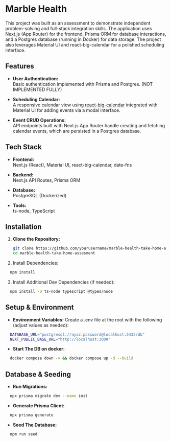 # Marble Health

This project was built as an assessment to demonstrate independent problem-solving and full-stack integration skills. The application uses Next.js (App Router) for the frontend, Prisma ORM for database interactions, and a Postgres database (running in Docker) for data storage. The project also leverages Material UI and react-big-calendar for a polished scheduling interface.

## Features

- **User Authentication:**  
  Basic authentication implemented with Prisma and Postgres. (NOT IMPLEMENTED FULLY)

- **Scheduling Calendar:**  
  A responsive calendar view using [react-big-calendar](https://github.com/jquense/react-big-calendar) integrated with Material UI for adding events via a modal interface.

- **Event CRUD Operations:**  
  API endpoints built with Next.js App Router handle creating and fetching calendar events, which are persisted in a Postgres database.

## Tech Stack

- **Frontend:**  
  Next.js (React), Material UI, react-big-calendar, date-fns

- **Backend:**  
  Next.js API Routes, Prisma ORM

- **Database:**  
  PostgreSQL (Dockerized)

- **Tools:**  
  ts-node, TypeScript

## Installation

1. **Clone the Repository:**

   ```bash
   git clone https://github.com/yourusername/marble-health-take-home-assesment.git
   cd marble-health-take-home-assesment
   ```

  2. Install Dependencies:
  ```bash
    npm install
  ```

  3. Install Additional Dev Dependencies (if needed):
  ```bash
    npm install -D ts-node typescript @types/node
  ```

## Setup & Environment

- **Environment Variables:**
  Create a .env file at the root with the following (adjust values as needed):
```bash
  DATABASE_URL="postgresql://ayaz:password@localhost:5432/db"
  NEXT_PUBLIC_BASE_URL="http://localhost:3000"
```

- **Start The DB on docker:**
```bash
  docker compose down -v && docker compose up -d --build
```

## Database & Seeding

- **Run Migrations:**
```bash
  npx prisma migrate dev --name init
```

- **Generate Prisma Client:**
```bash
  npx prisma generate
```

- **Seed The Database:**
```bash
  npm run seed
```
